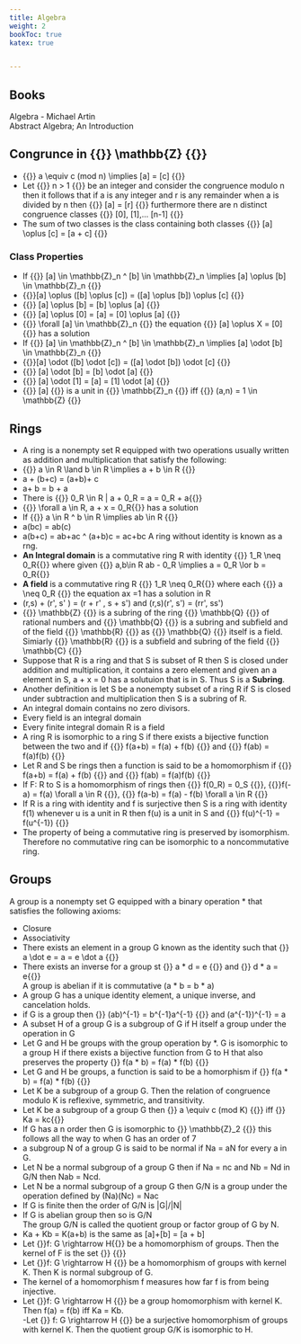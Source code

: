 ```yaml
---
title: Algebra
weight: 2
bookToc: true
katex: true


---
```


## Books
Algebra - Michael Artin  
Abstract Algebra; An Introduction


## Congrunce in {{<katex>}}  \mathbb{Z} {{</katex>}}
- {{<katex>}} a \equiv c (mod n) \implies [a] = [c] {{</katex>}}  
- Let  {{<katex>}} n > 1 {{</katex>}} be an integer and consider the congruence modulo n then it follows that if a is any integer and r is any remainder when a is divided by n then {{<katex>}} [a] = [r] {{</katex>}} furthermore there are n distinct congruence classes {{<katex>}} [0], [1],... [n-1] {{</katex>}}  
- The sum of two classes is the class containing both classes {{<katex>}} [a] \oplus [c] = [a + c] {{</katex>}}  
### Class Properties
- If {{<katex>}} [a] \in \mathbb{Z}_n ^ [b] \in \mathbb{Z}_n \implies [a] \oplus [b] \in \mathbb{Z}_n {{</katex>}}  
-  {{<katex>}}[a] \oplus ([b] \oplus [c]) = ([a] \oplus [b]) \oplus [c]   {{</katex>}}  
-  {{<katex>}} [a] \oplus [b] = [b] \oplus [a] {{</katex>}}  
- {{<katex>}} [a] \oplus [0] = [a] = [0] \oplus [a]  {{</katex>}}   
- {{<katex>}} \forall [a] \in \mathbb{Z}_n  {{</katex>}} the equation {{<katex>}} [a] \oplus X = [0] {{</katex>}} has a solution  
- If {{<katex>}} [a] \in \mathbb{Z}_n ^ [b] \in \mathbb{Z}_n \implies [a] \odot [b] \in \mathbb{Z}_n {{</katex>}}  
-  {{<katex>}}[a] \odot ([b] \odot [c]) = ([a] \odot [b]) \odot [c]   {{</katex>}}  
-  {{<katex>}} [a] \odot [b] = [b] \odot [a] {{</katex>}}   
- {{<katex>}} [a] \odot [1] = [a] = [1] \odot [a]  {{</katex>}}   
- {{<katex>}} [a] {{</katex>}} is a unit in {{<katex>}} \mathbb{Z}_n {{</katex>}} iff {{<katex>}} (a,n) = 1 \in \mathbb{Z} {{</katex>}}  

## Rings
- A ring is a nonempty set R equipped with two operations usually written as addition and multiplication that satisfy the following:
- {{<katex>}} a \in R \land b \in R \implies a + b \in R {{</katex>}}  
- a + (b+c) = (a+b)+ c  
- a+ b = b + a  
- There is {{<katex>}} 0_R \in R | a + 0_R = a = 0_R + a{{</katex>}}  
- {{<katex>}} \forall a \in R, a + x = 0_R{{</katex>}} has a solution  
- If {{<katex>}} a \in R ^ b \in R \implies ab \in R {{</katex>}}  
- a(bc) = ab(c)  
- a(b+c) = ab+ac ^ (a+b)c = ac+bc
A ring without identity is known as a rng. 
- **An Integral domain** is a commutative ring R with identity {{<katex>}} 1_R \neq 0_R{{</katex>}} where given {{<katex>}} a,b\in R ab - 0_R \implies a = 0_R \lor b = 0_R{{</katex>}}  
- **A field** is a commutative ring R  {{<katex>}} 1_R \neq 0_R{{</katex>}} where each {{<katex>}} a \neq 0_R  {{</katex>}} the equation ax =1 has a solution in R  
- (r,s) + (r', s' ) = (r + r' , s + s') and (r,s)(r', s') = (rr', ss')   
-  {{<katex>}} \mathbb{Z} {{</katex>}} is a subring of the ring  {{<katex>}} \mathbb{Q} {{</katex>}} of rational numbers and  {{<katex>}} \mathbb{Q} {{</katex>}} is a subring and subfield and of the field  {{<katex>}} \mathbb{R} {{</katex>}} as  {{<katex>}} \mathbb{Q} {{</katex>}} itself is a field. Simiarly  {{<katex>}} \mathbb{R} {{</katex>}} is a subfield and subring of the field  {{<katex>}} \mathbb{C} {{</katex>}}  
- Suppose that R is a ring and that S is subset of R then S is closed under addition and multiplication, it contains a zero element and  given an a element in S, a + x = 0 has a solutuion that is in S. Thus S is a **Subring**.  
- Another definition is let S be a nonempty subset of a ring R if S is closed under subtraction and multiplication then S is a subring of R.  
- An integral domain contains no zero divisors. 
- Every field is an integral domain  
- Every finite integral domain R is a field  
- A ring R is isomorphic to a ring S if there exists a bijective function between the two and if {{<katex>}} f(a+b) = f(a) + f(b) {{</katex>}} and  {{<katex>}} f(ab) = f(a)f(b) {{</katex>}}  
- Let R and S be rings then a function is said to be a homomorphism if  {{<katex>}} f(a+b) = f(a) + f(b) {{</katex>}} and  {{<katex>}} f(ab) = f(a)f(b) {{</katex>}}    
- If F: R to S is a homomorphism of rings then {{<katex>}} f(0_R) = 0_S {{</katex>}}, {{<katex>}}f(-a) = f(a) \forall a \in R {{</katex>}}, {{<katex>}} f(a-b) = f(a) - f(b) \forall a \in R {{</katex>}}  
- If R is a ring with identity and f is surjective then S is a ring with identity f(1) whenever u is a unit in R then f(u) is a unit in S and {{<katex>}} f(u)^{-1} = f(u^{-1}) {{</katex>}}  
- The property of being a commutative ring is preserved by isomorphism. Therefore no commutative ring can be isomorphic to a noncommutative ring.   

## Groups

A group is a nonempty set G equipped with a binary operation * that satisfies the following axioms:  
- Closure   
- Associativity  
- There exists an element in a group G known as the identity such that {<katex>}} a \dot e = a = e \dot a {{</katex>}}  
- There exists an inverse for a group st {<katex>}} a * d = e  {{</katex>}} and {<katex>}} d * a = e{{</katex>}}  
A group is abelian if it is commutative (a * b = b * a) 
- A group G has a unique identity element, a unique inverse, and cancelation holds.
- if G is a group then {<katex>}} (ab)^{-1} = b^{-1}a^{-1} {{</katex>}}  and (a^{-1})^{-1} = a
- A subset H of a group G is a subgroup of G if H itself a group under the operation in G  
- Let G and H be groups with the group operation by *. G is isomorphic to a group H if there exists a bijective function from G to H that also preserves the property  {<katex>}} f(a * b) = f(a) * f(b) {{</katex>}}   
- Let G and H be groups, a function is said to be a homorphism if {<katex>}} f(a * b) = f(a) * f(b) {{</katex>}}   
- Let K be a subgroup of a group G. Then the relation of congruence modulo K is reflexive, symmetric, and transitivity.     
- Let K be a subgroup of a group G then {<katex>}} a \equiv c (mod K)  {{</katex>}} iff {<katex>}} Ka = kc{{</katex>}}   
- If G has a n order then G is isomorphic to {<katex>}} \mathbb{Z}_2 {{</katex>}} this follows all the way to when G has an order of 7  
- a subgroup N of a group G is said to be normal if Na = aN for every a in G.   
- Let N be a normal subgroup of a group G then if Na = nc and Nb = Nd in G/N then Nab = Ncd.  
- Let N be a normal subgroup of a group G then G/N is a group under the operation defined by (Na)(Nc) = Nac  
- If G is finite then the order of G/N is |G|/|N|  
- If G is abelian group then so is G/N  
The group G/N is called the quotient group or factor group of G by N.  
- Ka + Kb = K(a+b) is the same as [a]+[b] = [a + b]  
- Let {<katex>}}f: G \rightarrow H{{</katex>}} be a homomorphism of groups. Then the kernel of F is the set {<katex>}} {{</katex>}}   
- Let {<katex>}}f: G \rightarrow H {{</katex>}} be a homomorphism of groups with kernel K. Then K is normal subgroup of G.  
- The kernel of a homomorphism f measures how far f is from being injective.   
- Let {<katex>}}f: G \rightarrow H {{</katex>}} be a group homomorphism with kernel K. Then f(a) = f(b) iff Ka = Kb.  
-Let {<katex>}} f: G \rightarrow H {{</katex>}} be a surjective homomorphism of groups with kernel K. Then the quotient group G/K is isomorphic to H.  

